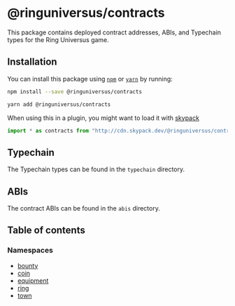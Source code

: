 # @ringuniversus/contracts

This package contains deployed contract addresses, ABIs, and Typechain types
for the Ring Universus game.

## Installation

You can install this package using [`npm`](https://www.npmjs.com) or
[`yarn`](https://classic.yarnpkg.com/lang/en/) by running:

```bash
npm install --save @ringuniversus/contracts
```

```bash
yarn add @ringuniversus/contracts
```

When using this in a plugin, you might want to load it with [skypack](https://www.skypack.dev)

```js
import * as contracts from "http://cdn.skypack.dev/@ringuniversus/contracts";
```

## Typechain

The Typechain types can be found in the `typechain` directory.

## ABIs

The contract ABIs can be found in the `abis` directory.

## Table of contents

### Namespaces

- [bounty](modules/bounty.md)
- [coin](modules/coin.md)
- [equipment](modules/equipment.md)
- [ring](modules/ring.md)
- [town](modules/town.md)
